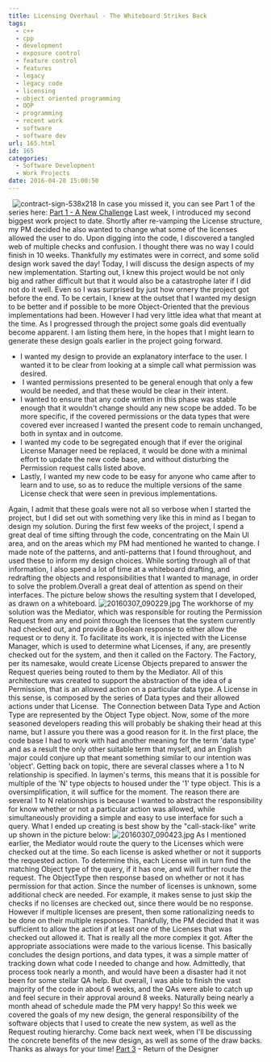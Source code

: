 ```yaml
---
title: Licensing Overhaul - The Whiteboard Strikes Back
tags:
  - c++
  - cpp
  - development
  - exposure control
  - feature control
  - features
  - legacy
  - legacy code
  - licensing
  - object oriented programming
  - OOP
  - programming
  - recent work
  - software
  - software dev
url: 165.html
id: 165
categories:
  - Software Development
  - Work Projects
date: 2016-04-28 15:00:50
---
```


  ![contract-sign-538x218](https://danieljscheufler.files.wordpress.com/2016/04/contract-sign-538x218.jpg) In case you missed it, you can see Part 1 of the series here: [Part 1 - A New Challenge](/2016/04/21/licensing-overhaul-introduction/) Last week, I introduced my second biggest work project to date. Shortly after re-vamping the License structure, my PM decided he also wanted to change what some of the licenses allowed the user to do. Upon digging into the code, I discovered a tangled web of multiple checks and confusion. I thought there was no way I could finish in 10 weeks. Thankfully my estimates were in correct, and some solid design work saved the day! Today, I will discuss the design aspects of my new implementation. Starting out, I knew this project would be not only big and rather difficult but that it would also be a catastrophe later if I did not do it well. Even so I was surprised by just how ornery the project got before the end. To be certain, I knew at the outset that I wanted my design to be better and if possible to be more Object-Oriented that the previous implementations had been. However I had very little idea what that meant at the time. As I progressed through the project some goals did eventually become apparent. I am listing them here, in the hopes that I might learn to generate these design goals earlier in the project going forward.

*   I wanted my design to provide an explanatory interface to the user. I wanted it to be clear from looking at a simple call what permission was desired.
*    I wanted permissions presented to be general enough that only a few would be needed, and that these would be clear in their intent.
*   I wanted to ensure that any code written in this phase was stable enough that it wouldn't change should any new scope be added. To be more specific, if the covered permissions or the data types that were covered ever increased I wanted the present code to remain unchanged, both in syntax and in outcome.
*   I wanted my code to be segregated enough that if ever the original License Manager need be replaced, it would be done with a minimal effort to update the new code base, and without disturbing the Permission request calls listed above.
*   Lastly, I wanted my new code to be easy for anyone who came after to learn and to use, so as to reduce the multiple versions of the same License check that were seen in previous implementations.

Again, I admit that these goals were not all so verbose when I started the project, but I did set out with something very like this in mind as I began to design my solution. During the first few weeks of the project, I spend a great deal of time sifting through the code, concentrating on the Main UI area, and on the areas which my PM had mentioned he wanted to change. I made note of the patterns, and anti-patterns that I found throughout, and used these to inform my design choices. While sorting through all of that information, I also spend a lot of time at a whiteboard drafting, and redrafting the objects and responsibilities that I wanted to manage, in order to solve the problem.Overall a great deal of attention as spend on their interfaces. The picture below shows the resulting system that I developed, as drawn on a whiteboard. ![20160307_090229.jpg](https://danieljscheufler.files.wordpress.com/2016/04/20160307_090229.jpg?w=680) The workhorse of my solution was the Mediator, which was responsible for routing the Permission Request from any end point through the licenses that the system currently had checked out, and provide a Boolean response to either allow the request or to deny it. To facilitate its work, it is injected with the License Manager, which is used to determine what Licenses, if any, are presently checked out for the system, and then it called on the Factory. The Factory, per its namesake, would create License Objects prepared to answer the Request queries being routed to them by the Mediator. All of this architecture was created to support the abstraction of the idea of a Permission, that is an allowed action on a particular data type. A License in this sense, is composed by the series of Data types and their allowed actions under that License.  The Connection between Data Type and Action Type are represented by the Object Type object. Now, some of the more seasoned developers reading this will probably be shaking their head at this name, but I assure you there was a good reason for it. In the first place, the code base I had to work with had another meaning for the term 'data type' and as a result the only other suitable term that myself, and an English major could conjure up that meant something similar to our intention was 'object'. Getting back on topic, there are several classes where a 1 to N relationship is specified. In laymen's terms, this means that it is possible for multiple of the 'N' type objects to housed under the '1' type object. This is a oversimplification, it will suffice for the moment. The reason there are several 1 to N relationships is because I wanted to abstract the responsibility for know whether or not a particular action was allowed, while simultaneously providing a simple and easy to use interface for such a query. What I ended up creating is best show by the "call-stack-like" write up shown in the picture below: ![20160307_090423.jpg](https://danieljscheufler.files.wordpress.com/2016/04/20160307_090423.jpg) As I mentioned earlier, the Mediator would route the query to the Licenses which were checked out at the time. So each license is asked whether or not it supports the requested action. To determine this, each License will in turn find the matching Object type of the query, if it has one, and will further route the request. The ObjectType then response based on whether or not it has permission for that action. Since the number of licenses is unknown, some additional check are needed. For example, it makes sense to just skip the checks if no licenses are checked out, since there would be no response. However if multiple licenses are present, then some rationalizing needs to be done on their multiple responses. Thankfully, the PM decided that it was sufficient to allow the action if at least one of the Licenses that was checked out allowed it. That is really all the more complex it got. After the appropriate associations were made to the various license. This basically concludes the design portions, and data types, it was a simple matter of tracking down what code I needed to change and how. Admittedly, that process took nearly a month, and would have been a disaster had it not been for some stellar QA help. But overall, I was able to finish the vast majority of the code in about 6 weeks, and the QAs were able to catch up and feel secure in their approval around 8 weeks. Naturally being nearly a month ahead of schedule made the PM very happy! So this week we covered the goals of my new design, the general responsibility of the software objects that I used to create the new system, as well as the Request routing hierarchy. Come back next week, when I'll be discussing the concrete benefits of the new design, as well as some of the draw backs. Thanks as always for your time! [Part 3](/2016/05/05/licensing-overhaul-return-of-the-designer/) \- Return of the Designer